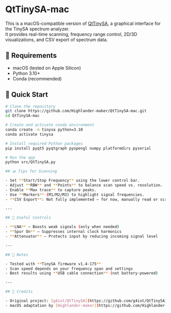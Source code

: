 # QtTinySA-mac

This is a macOS-compatible version of [QtTinySA](https://github.com/g4ixt/QtTinySA), a graphical interface for the TinySA spectrum analyzer.  
It provides real-time scanning, frequency range control, 2D/3D visualizations, and CSV export of spectrum data.

## 🔧 Requirements

- macOS (tested on Apple Silicon)
- Python 3.10+
- Conda (recommended)

## 🚀 Quick Start

```bash
# Clone the repository
git clone https://github.com/Highlander-maker/QtTinySA-mac.git
cd QtTinySA-mac

# Create and activate conda environment
conda create -n tinysa python=3.10
conda activate tinysa

# Install required Python packages
pip install pyqt5 pyqtgraph pyopengl numpy platformdirs pyserial

# Run the app
python src/QtTinySA.py

## 📊 Tips for Scanning

- Set **Start/Stop Frequency** using the lower control bar.
- Adjust **RBW** and **Points** to balance scan speed vs. resolution.
- Enable **Max trace** to capture peaks.
- Use **Markers** (M1/M2/M3) to highlight signal frequencies.
- **CSV Export**: Not fully implemented — for now, manually read or screenshot data.

---

## 🧰 Useful Controls

- **LNA** – Boosts weak signals (only when needed)
- **Spur On** – Suppresses internal clock harmonics
- **Attenuator** – Protects input by reducing incoming signal level

---

## 🧠 Notes

- Tested with **TinySA firmware v1.4-175**
- Scan speed depends on your frequency span and settings
- Best results using **USB cable connection** (not battery-powered)

---

## 🙏 Credits

- Original project: [g4ixt/QtTinySA](https://github.com/g4ixt/QtTinySA)
- macOS adaptation by [Highlander-maker](https://github.com/Highlander-maker)